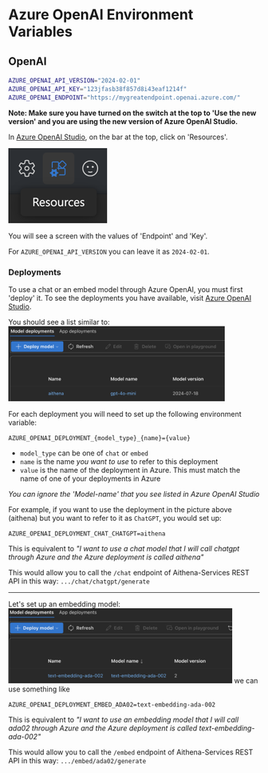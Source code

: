 # Azure OpenAI Environment Variables
## OpenAI
```bash
AZURE_OPENAI_API_VERSION="2024-02-01"
AZURE_OPENAI_API_KEY="123jfasb38f857d8i43eaf1214f"
AZURE_OPENAI_ENDPOINT="https://mygreatendpoint.openai.azure.com/"
```
**Note: Make sure you have turned on the switch at the top to 'Use the new version' and you are using the new version of Azure OpenAI Studio.**

In [Azure OpenAI Studio](https://oai.azure.com), on the bar at the top, click on 'Resources'.

<img src="docs/resources/logo.png" height="150px">

You will see a screen with the values of 'Endpoint' and 'Key'.

For `AZURE_OPENAI_API_VERSION` you can leave it as `2024-02-01`.

### Deployments

To use a chat or an embed model through Azure OpenAI, you must first 'deploy' it.
To see the deployments you have available, visit [Azure OpenAI Studio](https://oai.azure.com/resource/deployments).

You should see a list similar to:
<img src="docs/resources/deployments.png" height="150px">

For each deployment you will need to set up the following environment variable:
```
AZURE_OPENAI_DEPLOYMENT_{model_type}_{name}={value}
```
* `model_type` can be one of `chat` or `embed`
* `name` is the name *you want to use* to refer to this deployment
* `value` is the name of the deployment in Azure. This must match the name of one of your deployments in Azure

*You can ignore the 'Model-name' that you see listed in Azure OpenAI Studio*

For example, if you want to use the deployment in the picture above (aithena) but you want to refer to it as `ChatGPT`, you would set up:
```
AZURE_OPENAI_DEPLOYMENT_CHAT_CHATGPT=aithena
```
This is equivalent to *"I want to use a chat model that I will call chatgpt through Azure and the Azure deployment is called aithena"*

This would allow you to call the `/chat` endpoint of Aithena-Services REST API in this way:
`.../chat/chatgpt/generate`

---
Let's set up an embedding model:
<img src="docs/resources/embed.png" height="150px">
we can use something like
```
AZURE_OPENAI_DEPLOYMENT_EMBED_ADA02=text-embedding-ada-002
```
This is equivalent to *"I want to use an embedding model that I will call ada02 through Azure and the Azure deployment is called text-embedding-ada-002"*

This would allow you to call the `/embed` endpoint of Aithena-Services REST API in this way:
`.../embed/ada02/generate`